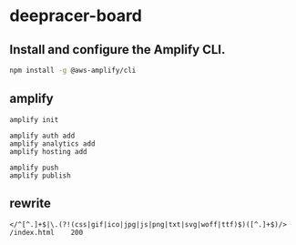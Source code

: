 # deepracer-board

## Install and configure the Amplify CLI.

```bash
npm install -g @aws-amplify/cli
```

## amplify

```
amplify init

amplify auth add
amplify analytics add
amplify hosting add

amplify push
amplify publish
```

## rewrite

```
</^[^.]+$|\.(?!(css|gif|ico|jpg|js|png|txt|svg|woff|ttf)$)([^.]+$)/>    /index.html    200
```
